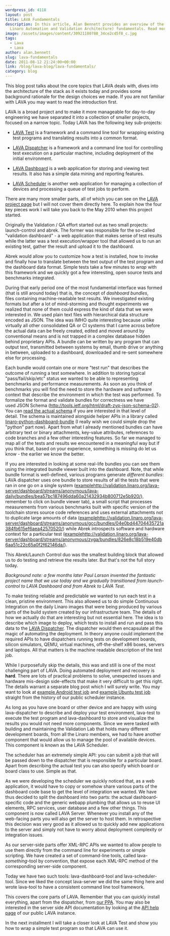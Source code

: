 ```yaml
---
wordpress_id: 4118
layout: post
title: LAVA Fundamentals
description: In this article, Alan Bennett provides an overview of the LAVA (
  Linaro Automation and Validation Architecture) fundamentals. Read more here!
image: /assets/images/content/30921180788_34ce2cd5f8_c.jpg
tags:
  - Lava
  - Lava
author: alan.bennett
slug: lava-fundamentals
date: 2011-08-12 21:24:00+00:00
link: /blog/lava-blog/lava-fundamentals/
category: blog
---
```


This blog post talks about the core topics that LAVA deals with, dives into the architecture of the stack as it exists today and provides some background rationale for the design choices we made. If you are not familiar with LAVA you may want to read the introduction first.

LAVA is a broad project and to make it more manageable for day-to-day engineering we have separated it into a collection of smaller projects, focused on a narrow topic. Today LAVA has the following key sub-projects:

- [LAVA Test](https://launchpad.net/lava-test) is a framework and a command line tool for wrapping existing test programs and translating results into a common format.

- [LAVA Dispatcher](https://launchpad.net/lava-dispatcher) is a framework and a command line tool for controlling test execution on a particular machine, including deployment of the initial environment.

- [LAVA Dashboard](https://launchpad.net/lava-dashboard) is a web application for storing and viewing test results. It also has a simple data mining and reporting features.

- [LAVA Scheduler](https://launchpad.net/lava-scheduler) is another web application for managing a collection of devices and processing a queue of test jobs to perform.

There are many more smaller parts, all of which you can see on the [LAVA project page](http://launchpad.net/lava) but I will not cover them directly here. To explain how the four key pieces work I will take you back to the May 2010 when this project started.

Originally the Validation / QA effort started out as two small projects: launch-control and abrek. The former was responsible for the so-called "validation dashboard" - a web application that makes sense of test results while the latter was a test execution/wrapper tool that allowed us to run an existing test, gather the result and upload it to the dashboard.

Abrek would allow you to customize how a test is installed, how to invoke and finally how to translate between the text output of the test program and the dashboard data format. Simple tests take a few minutes to _wrap_ with this framework and we quickly got a few interesting, open source tests and benchmarks integrated.

During that early period one of the most fundamental interface was formed (that is still around today) that is, the concept of _dashboard bundles_, files containing machine-readable test results. We investigated existing formats but after a lot of mind-storming and thought experiments we realized that none of them could express the kind of data that we were interested in. We used plain text files with hierarchical data structure encoded as JSON. The idea was IMHO quite interesting because unlike virtually all other consolidated QA or CI systems that I came across before the actual data can be freely created, edited and moved around by conventional means and is not trapped in a complex database hidden behind proprietary APIs. A bundle can be written by any program that can output text, transmitted between systems by email, thumb drive or anything in between, uploaded to a dashboard, downloaded and re-sent somewhere else for processing.

Each bundle would contain one or more "test run" that describes the outcome of running a test somewhere. In addition to storing typical "pass/fail/skip/etc" status we wanted to be able to representing benchmarks and performance measurements. As soon as you think of benchmarks you will find the need to store the hardware and software context that describe the environment in which the test was performed. To formalize the format and validate bundles for correctness we have used JSON Schema (http://tools.ietf.org/html/draft-zyp-json-schema-02). You can [read the actual schema](http://bazaar.launchpad.net/~linaro-validation/linaro-python-dashboard-bundle/trunk/changes) if you are interested in that level of detail. The schema is maintained alongside helper APIs in a library called [linaro-python-dashboard-bundle](https://launchpad.net/linaro-python-dashboard-bundle) (I really wish we could simple drop the "python" part now). Apart from what I already mentioned bundles can have arbitrary text or binary attachments, key-value attributes, references to code branches and a few other interesting features. So far we managed to map all of the tests and results we encountered in a meaningful way but if you think that, based on your experience, something is missing do let us know - the earlier we know the better.

If you are interested in looking at some real-life bundles you can see them using the integrated bundle viewer built into the dashboard. Note, that while bundle format is well-defined, various programs generate _different bundles_: LAVA dispatcher uses one bundle to store results of all the tests that were ran in one go on a single system ([example]()http://validation.linaro.org/lava-server/dashboard/streams/anonymous/lava-daily/bundles/bea57bc187496dda60a21432934b800712e5b920/), remember to click on bundle viewer tab), a small script that processes measurements from various benchmarks built with specific version of the toolchain stores source code references and uses external attachments not to duplicate large amounts of data ([example]()http://validation.linaro.org/lava-server/dashboard/streams/anonymous/gcc/bundles/04e0bd44704435721a384fb615ef6aea42570520/) while Abrek introspects software and hardware context for a particular test ([example]()http://validation.linaro.org/lava-server/dashboard/streams/anonymous/zyga/bundles/826e8c18b519e40db6aa51c22c65a0f2f62146da/).

This Abrek/Launch Control duo was the smallest building block that allowed us to do testing and retrieve the results later. But that's not the full story today.

_Background note: a few months later Paul Larson invented the fantastic project name that we use today and we gradually transitioned from launch-control to LAVA Dashboard and from Abrek to LAVA Test._

To make testing reliable and predictable we wanted to run each test in a clean, pristine environment. This also allowed us to do simple Continuous Integration on the daily Linaro images that were being produced by various parts of the build system created by our infrastructure team. The details of how we actually do that are interesting but not essential here. The idea is to describe which image to deploy, which tests to install and run and pass this data to the [LAVA Dispatcher](https://launchpad.net/lava-dispatcher). The dispatcher would then encapsulate all the magic of automating the deployment. In theory anyone could implement the required APIs to have dispatchers running tests on development boards, silicon simulators, QEMU, virtual machines, off-the-shelf x86 boxes, servers and laptops. All that matters is the machine readable description of the test job.

While I purposefully skip the details, this was and still is one of the most challenging part of LAVA. Doing automated deployment and recovery is **hard**. There are lots of practical problems to solve, unexpected issues and hardware mis-design side-effects that make it very difficult to get this right. The details warrant a separate blog post which I will surely write. You may want to look at [example Android test job](https://validation.linaro.org/scheduler/) and [example Ubuntu test job](https://validation.linaro.org/scheduler/) straight from the history of our public scheduler instance.

As long as you have one board or other device and are happy with using lava-dispatcher to describe and deploy your test environment, lava-test to execute the test program and lava-dashboard to store and visualize the results you would not need more components. Since we were tasked with building and maintaining the Validation Lab that holds many different development boards, from all the Linaro members, we had to have another component that would allow us to manage the pool of available devices. This component is known as the LAVA Scheduler.

The scheduler has an extremely simple API: you can submit a job that will be passed down to the dispatcher that is responsible for a particular board. Apart from describing the actual test you can also specify which board or board class to use. Simple as that.

As we were developing the scheduler we quickly noticed that, as a web application, it would have to copy or somehow share various parts of the dashboard code base to get the level of integration we wanted. We have thus decided to split the dashboard into two parts: the actual dashboard-specific code and the generic webapp plumbing that allows us to reuse UI elements, RPC services, user database and a few other things. This component is now called LAVA Server. Whenever you install any of the web-facing parts you will also get the server to host them. In retrospective this decision was very good as it allowed us to quickly add new applications to the server and simply not have to worry about deployment complexity or integration issues.

As our server-side parts offer XML-RPC APIs we wanted to allow people to use them directly from the command line for experiments or simple scripting. We have created a set of command-line tools, called lava-_something_-tool by convention, that expose each XML-RPC method of the corresponding server-side component.

Today we have two such tools: lava-dashboard-tool and lava-scheduler-tool. Since we liked the concept lava-server we did the same thing here and wrote lava-tool to have a consistent command line tool framework.

This covers the core parts of LAVA. Remember that you can quickly install everything, apart from the dispatcher, from [our PPA](https://launchpad.net/~linaro-validation/+archive/ppa). You may also be interested in the server side API documentation by looking at the [API help page](http://validation.linaro.org/lava-server/api/help/) of our public LAVA instance.

In the next installment I will take a closer look at LAVA Test and show you how to wrap a simple test program so that LAVA can use it.